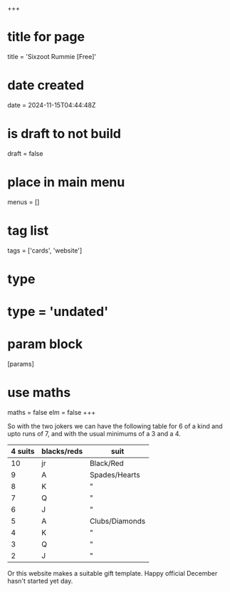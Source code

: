 +++
# title for page
title = 'Sixzoot Rummie [Free]'
# date created
date = 2024-11-15T04:44:48Z
# is draft to not build
draft = false
# place in main menu
menus = []
# tag list
tags = ['cards', 'website']
# type
# type = 'undated'
# param block
[params]
# use maths
maths = false
elm = false
+++

So with the two jokers we can have the following table for 6 of a kind and upto
runs of 7, and with the usual minimums of a 3 and a 4.

| 4 suits | blacks/reds | suit           |
| ------- | ----------- | -------------- |
| 10      | jr          | Black/Red      |
| 9       | A           | Spades/Hearts  |
| 8       | K           | "              |
| 7       | Q           | "              |
| 6       | J           | "              |
| 5       | A           | Clubs/Diamonds |
| 4       | K           | "              |
| 3       | Q           | "              |
| 2       | J           | "              |

Or this website makes a suitable gift template. Happy official December hasn't
started yet day.
